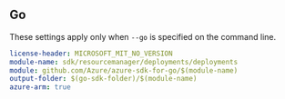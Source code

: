 ## Go

These settings apply only when `--go` is specified on the command line.


``` yaml $(go) && $(track2)
license-header: MICROSOFT_MIT_NO_VERSION
module-name: sdk/resourcemanager/deployments/deployments
module: github.com/Azure/azure-sdk-for-go/$(module-name)
output-folder: $(go-sdk-folder)/$(module-name)
azure-arm: true
```
